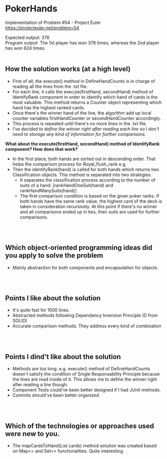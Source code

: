 # PokerHands

Implementation of Problem #54 - Project Euler
https://projecteuler.net/problem=54

Expected output: 376 <br>
Program output:  The 1st player has won 376 times, whereas the 2nd player has won 624 times.
<br><br>

## How the solution works (at a high level)
- First of all, the execute() method in DefineHandCounts is in charge of reading all the lines from the .txt file. <br>
- For each line, it calls the execute(firstHand, secondHand) method of IdentifyRank component in order to identify which hand of cards is the most valuable. This method returns a Counter object representing which hand has the highest ranked cards. <br>
- Once there's the winner hand of the line, the algorithm add up local counter variables firstHandCounter or secondHandCounter accordingly. <br>
- This process is repeated until there's no more lines in the .txt file.<br>
- <i>I've decided to define the winner right after reading each line so I don't need to storage any kind of information for further comparisons.</i> 

<b>What about the execute(firstHand, secondHand) method of IdentifyRank component? How does that work?</b>
- In the first place, both hands are sorted out in descending order. That helps the comparison process for Royal_flush_rank e.g. <br>
- Then the identifyRank(hand) is called for both hands which returns two Classification objects. This method is separated into two strategies. <br>
  - It separates the classification process according to the number of suits of a hand. [rankHandOneSuit(hand) and rankHandManySuits(hand)] <br>
  - The first comparison condition is based on the given poker ranks. If both hands have the same rank value, the highest card of the deck is taken in consideration recursively. At this point if there's no winner and all comparisons ended up in ties, their suits are used for further comparisons. 

<br><br>
## Which object-oriented programming ideas did you apply to solve the problem
- Mainly abstraction for both components and encapsulation for objects.

<br><br>
## Points I like about the solution
- It's quite fast for 1000 lines. 
- Abstracted methods following Dependency Inversion Principle (D from SOLID)
- Accurate comparison methods. They address every kind of combination

<br><br>
## Points I dind't like about the solution
- Methods are too long. e.g. execute() method of DefineHandCounts doesn't satisfy the condition of Single Responsability Principle because the lines are read inside of it. This allows me to define the winner right after reading a line though.
- Component Tests could've been better designed if I had JUnit methods. 
- Commits should've been better organized. 

<br><br>
## Which of the technologies or approaches used were new to you.
- The mapCardsToHand(List<Card> cards) method solution was created based on Map<> and Set<> functionalities. Quite interesting.
